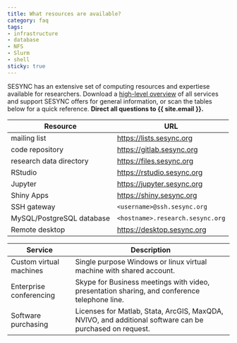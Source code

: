 ```yaml
---
title: What resources are available?
category: faq
tags: 
- infrastructure
- database
- NFS
- Slurm
- shell
sticky: true
---
```


SESYNC has an extensive set of computing resources and expertiese available for researchers. Download a [high-level overview] of all services and support SESYNC offers for general information, or scan the tables below for a quick reference. **Direct all questions to {{ site.email }}.**

| Resource | URL |
|--|--|
| mailing list | <https://lists.sesync.org> |
| code repository | <https://gitlab.sesync.org> |
| research data directory | <https://files.sesync.org> |
| RStudio | <https://rstudio.sesync.org> |
| Jupyter | <https://jupyter.sesync.org> |
| Shiny Apps | <https://shiny.sesync.org> |
| SSH gateway | ```<username>@ssh.sesync.org``` |
| MySQL/PostgreSQL database | ```<hostname>.research.sesync.org``` |
| Remote desktop | <https://desktop.sesync.org> |

| Service | Description |
|--|--|
| Custom virtual machines | Single purpose Windows or linux virtual machine with shared account. |
| Enterprise conferencing | Skype for Business meetings with video, presentation sharing, and conference telephone line. |
| Software purchasing | Licenses for Matlab, Stata, ArcGIS, MaxQDA, NVIVO, and additional software can be purchased on request. |

[high-level overview]: http://sesync.us/itresearchresources
